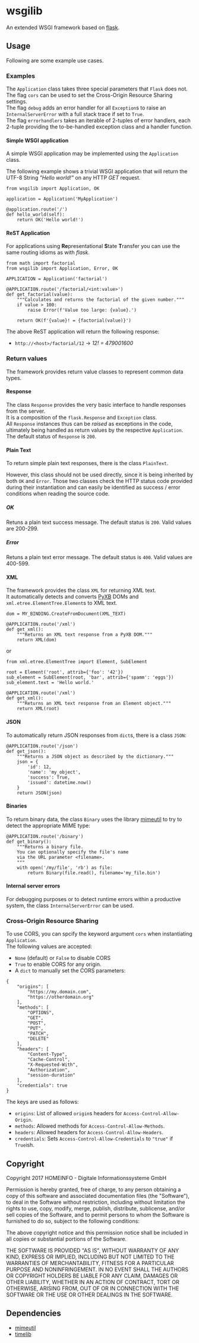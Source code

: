 # wsgilib
An extended WSGI framework based on [flask](http://flask.pocoo.org/docs/0.12/).

## Usage
Following are some example use cases.

### Examples
The `Application` class takes three special parameters that `Flask` does not.  
The flag `cors` can be used to set the Cross-Origin Resource Sharing settings.  
The flag `debug` adds an error handler for all `Exception`s to raise an `InternalServerError` with a full stack trace if set to `True`.  
The flag `errorhandlers` takes an iterable of 2-tuples of error handlers, each 2-tuple providing the to-be-handled exception class and a handler function.

#### Simple WSGI application
A simple WSGI application may be implemented using the `Application` class.

The following example shows a trivial WSGI application that will return the UTF-8 String *"Hello world!"* on any HTTP *GET* request.

    from wsgilib import Application, OK

    application = Application('MyApplication')

    @application.route('/')
    def hello_world(self):
        return OK('Hello world!')


#### ReST Application
For applications using **Re**presentational **S**tate **T**ransfer you can use the same routing idioms as with *flask*.

    from math import factorial
    from wsgilib import Application, Error, OK

    APPLICATION = Application('factorial')

    @APPLICATION.route('/factorial/<int:value>')
    def get_factorial(value):
        """Calculates and returns the factorial of the given number."""
        if value > 100:
            raise Error(f'Value too large: {value}.')

        return OK(f'{value}! = {factorial(value)}')

The above ReST application will return the following response:
* `http://<host>/factorial/12` → *12! = 479001600*

### Return values
The framework provides return value classes to represent common data types.

#### Response
The class `Response` provides the very basic interface to handle responses from the server.  
It is a composition of the `flask.Response` and `Exception` class.  
All `Response` instances thus can be *raised* as exceptions in the code, ultimately being handled as return values by the respective `Application`.  
The default status of `Response` is `200`.

#### Plain Text
To return simple plain text responses, there is the class `PlainText`.

However, this class should not be used directly, since it is being inherited by both `OK` and `Error`.
Those two classes check the HTTP status code provided during their instantiation and can easily be identified as success / error conditions when reading the source code.

##### OK
Retuns a plain text success message. The default status is `200`. Valid values are 200-299.

##### Error
Retuns a plain text error message. The default status is `400`. Valid values are 400-599.

#### XML
The framework provides the class `XML` for returning XML text.  
It automatically detects and converts [PyXB](https://github.com/pabigot/pyxb) DOMs and `xml.etree.ElementTree.Element`s to XML text.

    dom = MY_BINDING.CreateFromDocument(XML_TEXT)

    @APPLICATION.route('/xml')
    def get_xml():
        """Returns an XML text response from a PyXB DOM."""
        return XML(dom)
        
or

    from xml.etree.ElementTree import Element, SubElement
    
    root = Element('root', attrib={'foo': '42'})
    sub_element = SubElement(root, 'bar', attrib={'spamm': 'eggs'})
    sub_element.text = 'Hello world.'

    @APPLICATION.route('/xml')
    def get_xml():
        """Returns an XML text response from an Element object."""
        return XML(root)

#### JSON
To automatically return JSON responses from `dict`s, there is a class `JSON`:

    @APPLICATION.route('/json')
    def get_json():
        """Returns a JSON object as described by the dictionary."""
        json = {
            'id': 12,
            'name': 'my_object',
            'success': True,
            'issued': datetime.now()
        }
        return JSON(json)

#### Binaries
To return binary data, the class `Binary` uses the library [mimeutil](https://gitlab.com/HOMEINFO/mimeutil) to try to detect the appropriate MIME type:

    @APPLICATION.route('/binary')
    def get_binary():
        """Returns a binary file.
        You can optionally specify the file's name
        via the URL parameter <filename>.
        """
        with open('/my/file', 'rb') as file:
            return Binary(file.read(), filename='my_file.bin')

#### Internal server errors
For debugging purposes or to detect runtime errors within a productive system, the class `InternalServerError` can be used.

### Cross-Origin Resource Sharing
To use CORS, you can spcify the keyword argument `cors` when instantiating `Application`.  
The following values are accepted:

* `None` (default) or `False` to disable CORS
* `True` to enable CORS for any origin.
* A `dict` to manually set the CORS parameters:

```
{
    "origins": [
        "https://my.domain.com",
        "https://otherdomain.org"
    ],
    "methods": [
        "OPTIONS",
        "GET",
        "POST",
        "PUT",
        "PATCH",
        "DELETE"
    ],
    "headers": [
        "Content-Type",
        "Cache-Control",
        "X-Requested-With",
        "Authorization",
        "session-duration"
    ],
    "credentials": true
}
```

The keys are used as follows:
* `origins`: List of allowed `origin`s headers for `Access-Control-Allow-Origin`.
* `methods`: Allowed methods for `Access-Control-Allow-Methods`.
* `headers`: Allowed headers for `Access-Control-Allow-Headers`.
* `credentials`: Sets `Access-Control-Allow-Credentials` to `"true"` if `True`ish.

## Copyright
Copyright 2017 HOMEINFO - Digitale Informationssysteme GmbH

Permission is hereby granted, free of charge, to any person obtaining a copy of this software and associated documentation files (the "Software"), to deal in the Software without restriction, including without limitation the rights to use, copy, modify, merge, publish, distribute, sublicense, and/or sell copies of the Software, and to permit persons to whom the Software is furnished to do so, subject to the following conditions:

The above copyright notice and this permission notice shall be included in all copies or substantial portions of the Software.

THE SOFTWARE IS PROVIDED "AS IS", WITHOUT WARRANTY OF ANY KIND, EXPRESS OR IMPLIED, INCLUDING BUT NOT LIMITED TO THE WARRANTIES OF MERCHANTABILITY, FITNESS FOR A PARTICULAR PURPOSE AND NONINFRINGEMENT. IN NO EVENT SHALL THE AUTHORS OR COPYRIGHT HOLDERS BE LIABLE FOR ANY CLAIM, DAMAGES OR OTHER LIABILITY, WHETHER IN AN ACTION OF CONTRACT, TORT OR OTHERWISE, ARISING FROM, OUT OF OR IN CONNECTION WITH THE SOFTWARE OR THE USE OR OTHER DEALINGS IN THE SOFTWARE.

## Dependencies
* [mimeutil](https://gitlab.com/HOMEINFO/mimeutil)
* [timelib](https://gitlab.com/HOMEINFO/timelib)
